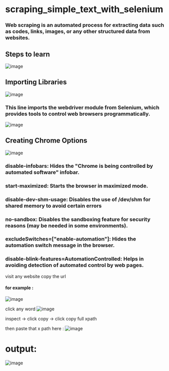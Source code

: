# scraping_simple_text_with_selenium


### Web scraping is an automated process for extracting data such as codes, links, images, or any other structured data from websites.



## Steps to learn

![image](https://github.com/user-attachments/assets/0d638e60-ec1e-4599-bc85-5222628cbad6)


## Importing Libraries
![image](https://github.com/user-attachments/assets/945935f9-af88-4e09-835e-9dfe69d7b97e)

### This line imports the **webdriver** module from Selenium, which provides tools to control web browsers programmatically.

![image](https://github.com/user-attachments/assets/3032b36b-709b-410d-bf35-753e852778e5)

## Creating Chrome Options
![image](https://github.com/user-attachments/assets/fa56a4a0-59ba-41b7-81f6-7a1c4b2c37c7)

### disable-infobars: Hides the "Chrome is being controlled by automated software" infobar.

### start-maximized: Starts the browser in maximized mode.

### disable-dev-shm-usage: Disables the use of /dev/shm for shared memory to avoid certain errors

### no-sandbox: Disables the sandboxing feature for security reasons (may be needed in some environments).

### excludeSwitches=["enable-automation"]: Hides the automation switch message in the browser.

### disable-blink-features=AutomationControlled: Helps in avoiding detection of automated control by web pages.

visit any website copy the url

#### for example :
![image](https://github.com/user-attachments/assets/d10ff78a-e078-4d64-a2d1-c766e7320aa6)

click any word
![image](https://github.com/user-attachments/assets/cc11a6f1-2a59-4e30-b87c-aef19fac24ee)

inspect -> click copy -> click copy full xpath

then paste that x path here :
![image](https://github.com/user-attachments/assets/6607a09a-57f9-4a11-94ac-144f72f5347d)

# output:
![image](https://github.com/user-attachments/assets/0b586819-f875-43ee-8afd-bbc1719e75b9)








